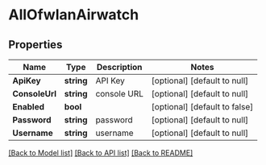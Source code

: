 # AllOfwlanAirwatch

## Properties
Name | Type | Description | Notes
------------ | ------------- | ------------- | -------------
**ApiKey** | **string** | API Key | [optional] [default to null]
**ConsoleUrl** | **string** | console URL | [optional] [default to null]
**Enabled** | **bool** |  | [optional] [default to false]
**Password** | **string** | password | [optional] [default to null]
**Username** | **string** | username | [optional] [default to null]

[[Back to Model list]](../README.md#documentation-for-models) [[Back to API list]](../README.md#documentation-for-api-endpoints) [[Back to README]](../README.md)

